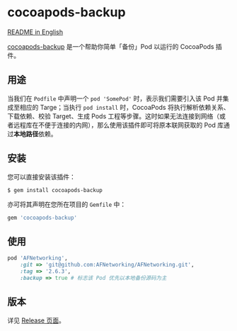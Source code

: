 # cocoapods-backup

[README in English](README.md)

[cocoapods-backup](https://rubygems.org/gems/cocoapods-backup) 是一个帮助你简单「备份」Pod 以运行的 CocoaPods 插件。

## 用途

当我们在 `Podfile` 中声明一个 `pod 'SomePod'` 时，表示我们需要引入该 Pod 并集成至相应的 Targe；当执行 `pod install` 时，CocoaPods 将执行解析依赖关系、下载依赖、校验 Target、生成 Pods 工程等步骤。这时如果无法连接到网络（或者远程库在不便于连接的内网），那么使用该插件即可将原本联网获取的 Pod 库通过**本地路径**依赖。

## 安装

您可以直接安装该插件：

```shell
$ gem install cocoapods-backup
```

亦可将其声明在您所在项目的 `Gemfile` 中：

```ruby
gem 'cocoapods-backup'
```

## 使用

```ruby
pod 'AFNetworking',
    :git => 'git@github.com:AFNetworking/AFNetworking.git',
    :tag => '2.6.3',
    :backup => true # 标志该 Pod 优先以本地备份源码为主
```

## 版本

详见 [Release 页面](https://github.com/kingcos/cocoapods-backup/releases)。
